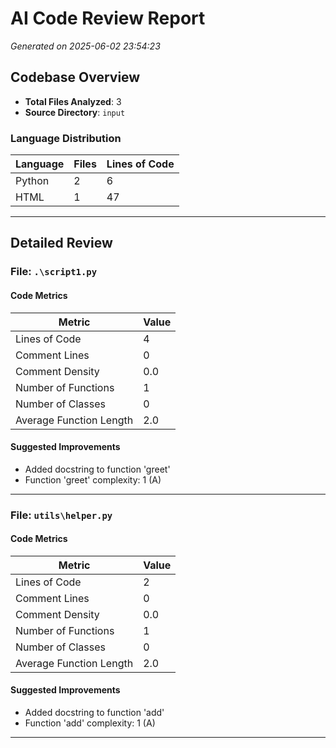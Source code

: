 # AI Code Review Report

*Generated on 2025-06-02 23:54:23*

## Codebase Overview

- **Total Files Analyzed**: 3
- **Source Directory**: `input`

### Language Distribution
| Language | Files | Lines of Code |
|----------|-------|---------------|
| Python | 2 | 6 |
| HTML | 1 | 47 |

---

## Detailed Review

### File: `.\script1.py`

#### Code Metrics
| Metric | Value |
|--------|-------|
| Lines of Code | 4 |
| Comment Lines | 0 |
| Comment Density | 0.0 |
| Number of Functions | 1 |
| Number of Classes | 0 |
| Average Function Length | 2.0 |

#### Suggested Improvements
- Added docstring to function 'greet'
- Function 'greet' complexity: 1 (A)

---

### File: `utils\helper.py`

#### Code Metrics
| Metric | Value |
|--------|-------|
| Lines of Code | 2 |
| Comment Lines | 0 |
| Comment Density | 0.0 |
| Number of Functions | 1 |
| Number of Classes | 0 |
| Average Function Length | 2.0 |

#### Suggested Improvements
- Added docstring to function 'add'
- Function 'add' complexity: 1 (A)

---

